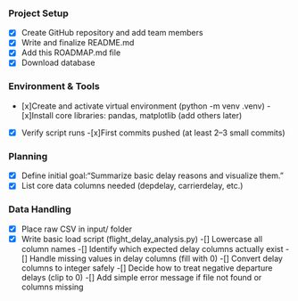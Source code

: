 
### Project Setup
- [x] Create GitHub repository and add team members
- [x] Write and finalize README.md
- [x] Add this ROADMAP.md file
- [x] Download database
### Environment & Tools
- [x]Create and activate virtual environment (python -m venv .venv)
-[x]Install core libraries: pandas, matplotlib (add others later)
-[x] Verify script runs
-[x]First commits pushed (at least 2–3 small commits)
### Planning
-[x] Define initial goal:“Summarize basic delay reasons and visualize them.”
-[x] List core data columns needed (depdelay, carrierdelay, etc.)
### Data Handling
-[x] Place raw CSV in input/ folder
-[x] Write basic load script (flight_delay_analysis.py)
-[] Lowercase all column names
-[] Identify which expected delay columns actually exist
-[] Handle missing values in delay columns (fill with 0)
-[] Convert delay columns to integer safely
-[] Decide how to treat negative departure delays (clip to 0)
-[] Add simple error message if file not found or columns missing